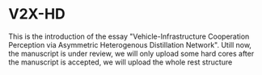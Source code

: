 # V2X-HD
This is the introduction of the essay "Vehicle-Infrastructure Cooperation Perception via Asymmetric Heterogenous Distillation Network".
Utill now, the manuscript is under review, we will only upload some hard cores after the manuscript is accepted, we will upload the whole rest structure
 
